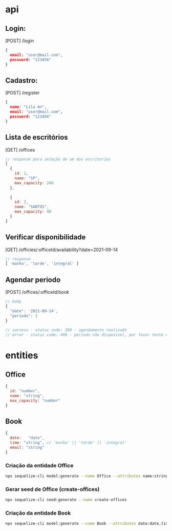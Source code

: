 # api

## Login:
[POST] /login
```json
{
  email: "user@mail.com",
  password: "123456"
}
```
 
## Cadastro:
[POST] /register
```json
{
  name: "Lila An",
  email: "user@mail.com",
  password: "123456"
}
```
 
## Lista de escritórios
[GET] /offices
```javascript
// response para seleção de um dos escritorios
[
  {
    id: 1,
    name: "SP",
    max_capacity: 240
  },
 
  {
    id: 2,
    name: "SANTOS",
    max_capacity: 40
  }
]
```
 
## Verificar disponibilidade
[GET] /officies/:officeId/availability?date=2021-09-14
 
```javascript
// response
[ 'manha', 'tarde', 'integral' ]
```
 
## Agendar periodo
[POST] /offices/:officeId/book
```javascript
// body
{
  "date": '2021-09-14',
  "periodo": 1
}
 
// success - status code: 200 - agendamento realizado
// error - status code: 400 - periodo não disponivel, por favor tente outro dia ou horário
```

# entities

## Office
```javascript
{
  id: "number", 
  name: "string",
  max_capacity: "number"
}
```
## Book
```javascript
{
  date:   "date",
  time: "string", // 'manha' || 'tarde' || 'integral'
  email: "string"
}

```


### Criação da entidade Office
```bash
npx sequelize-cli model:generate --name Office --attributes name:string,max_capacity:integer
```
### Gerar seed de Office (create-offices)
```bash
npx sequelize-cli seed:generate --name create-offices
```

### Criação da entidade Book
```bash
npx sequelize-cli model:generate --name Book --attributes date:date,time:string,email:string
```
